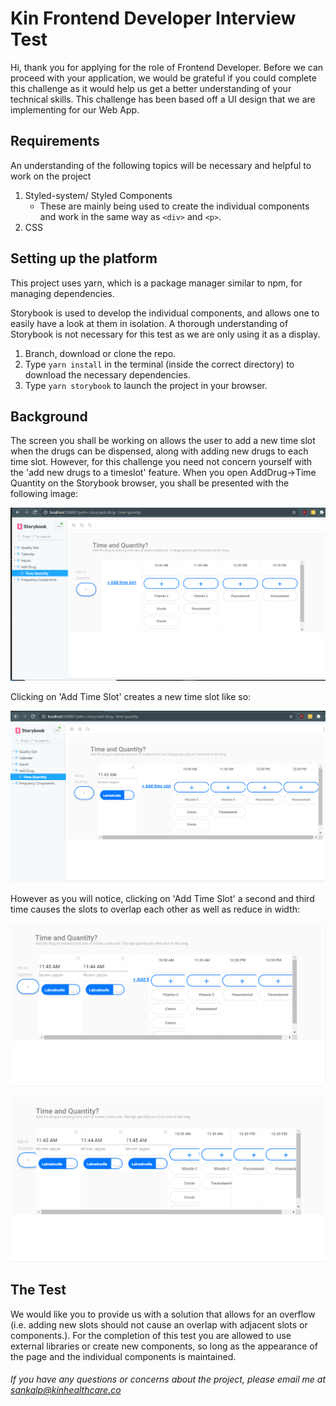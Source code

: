 # Kin Frontend Developer Interview Test

Hi, thank you for applying for the role of Frontend Developer. Before we can proceed with your application, we would be grateful if you could complete this challenge as it would help us get a better understanding of your technical skills. This challenge has been based off a UI design that we are implementing for our Web App.

## Requirements

An understanding of the following topics will be necessary and helpful to work on the project

1. Styled-system/ Styled Components
   - These are mainly being used to create the individual components and work in the same way as `<div>` and `<p>`.
2. CSS

## Setting up the platform

This project uses yarn, which is a package manager similar to npm, for managing dependencies.

Storybook is used to develop the individual components, and allows one to easily have a look at them in isolation. A thorough understanding of Storybook is not necessary for this test as we are only using it as a display.

1. Branch, download or clone the repo.
2. Type `yarn install` in the terminal (inside the correct directory) to download the necessary dependencies.
3. Type `yarn storybook` to launch the project in your browser.

## Background

The screen you shall be working on allows the user to add a new time slot when the drugs can be dispensed, along with adding new drugs to each time slot. However, for this challenge you need not concern yourself with the 'add new drugs to a timeslot' feature. When you open AddDrug->Time Quantity on the Storybook browser, you shall be presented with the following image:

![](./images/initial_screen.PNG)

Clicking on 'Add Time Slot' creates a new time slot like so:

![](images/addtimeslot_clicked.PNG)

However as you will notice, clicking on 'Add Time Slot' a second and third time causes the slots to overlap each other as well as reduce in width:

![](images/addtimeslot_clicked_2.PNG)

![](images/addtimeslot_clicked_3.PNG)

## The Test

We would like you to provide us with a solution that allows for an overflow (i.e. adding new slots should not cause an overlap with adjacent slots or components.). For the completion of this test you are allowed to use external libraries or create new components, so long as the appearance of the page and the individual components is maintained.

###### If you have any questions or concerns about the project, please email me at <sankalp@kinhealthcare.co>
